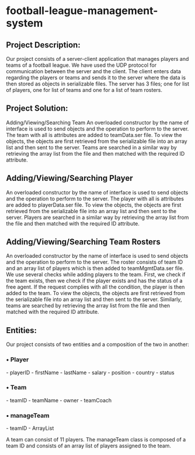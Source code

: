 ﻿# football-league-management-system
 
<h2> Project Description: </h2>
Our project consists of a server-client application that manages players and teams of a football league. We have used the UDP protocol for communication between the server and the client. The client enters data regarding the players or teams and sends it to the server where the data is then stored as objects in serializable files. The server has 3 files; one for list of players, one for list of teams and one for a list of team rosters. 

<h2> Project Solution: </h2>
Adding/Viewing/Searching Team
An overloaded constructor by the name of interface is used to send objects and the operation to perform to the server. The team with all is attributes are added to teamData.ser file. To view the objects, the objects are first retrieved from the serializable file into an array list and then sent to the server. Teams are searched in a similar way by retrieving the array list from the file and then matched with the required ID attribute.

<h2> Adding/Viewing/Searching Player </h2>
An overloaded constructor by the name of interface is used to send objects and the operation to perform to the server. The player with all is attributes are added to playerData.ser file. To view the objects, the objects are first retrieved from the serializable file into an array list and then sent to the server. Players are searched in a similar way by retrieving the array list from the file and then matched with the required ID attribute.

<h2> Adding/Viewing/Searching Team Rosters </h2>
An overloaded constructor by the name of interface is used to send objects and the operation to perform to the server. The roster consists of team ID and an array list of players which is then added to teamMgmtData.ser file. We use several checks while adding players to the team. First, we check if the team exists, then we check if the player exists and has the status of a free agent. If the request complies with all the condition, the player is then added to the team. To view the objects, the objects are first retrieved from the serializable file into an array list and then sent to the server. Similarly, teams are searched by retrieving the array list from the file and then matched with the required ID attribute.
 
<h2> Entities: </h2>
Our project consists of two entities and a composition of the two in another:
<h3>•	Player </h3>
- playerID
-	firstName
-	lastName
-	salary
-	position
-	country
-	status

<h3>•	Team </h3>
-	teamID
-	teamName
-	owner
-	teamCoach

<h3>•	manageTeam </h3>
-	teamID
-	ArrayList<player>

A team can consist of 11 players.
The manageTeam class is composed of a team ID and consists of an array list of players assigned to the team.
